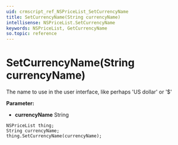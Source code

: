 ```yaml
---
uid: crmscript_ref_NSPriceList_SetCurrencyName
title: SetCurrencyName(String currencyName)
intellisense: NSPriceList.SetCurrencyName
keywords: NSPriceList, GetCurrencyName
so.topic: reference
---
```


# SetCurrencyName(String currencyName)

The name to use in the user interface, like perhaps 'US dollar' or '$'

**Parameter:** 
 - **currencyName** String

```crmscript
NSPriceList thing;
String currencyName;
thing.SetCurrencyName(currencyName);
```

